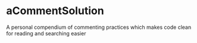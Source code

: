 # aCommentSolution
A personal compendium of commenting practices which makes code clean for reading and searching easier
